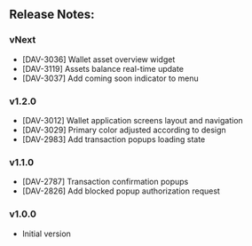 ## Release Notes:

### vNext

- [DAV-3036] Wallet asset overview widget
- [DAV-3119] Assets balance real-time update
- [DAV-3037] Add coming soon indicator to menu

### v1.2.0

- [DAV-3012] Wallet application screens layout and navigation
- [DAV-3029] Primary color adjusted according to design
- [DAV-2983] Add transaction popups loading state

### v1.1.0

- [DAV-2787] Transaction confirmation popups
- [DAV-2826] Add blocked popup authorization request

### v1.0.0

- Initial version
